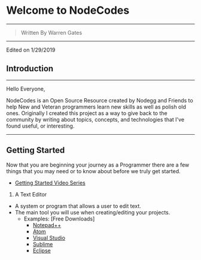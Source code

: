 # Welcome to NodeCodes
---
> Written By Warren Gates
---
Edited on 1/29/2019

## Introduction

---
Hello Everyone,

NodeCodes is an Open Source Resource created by Nodegg and Friends to help New and Veteran programmers learn new skills as well as polish old ones. Originally I created this project as a way to give back to the community by writing about topics, concepts, and technologies that I've found useful, or interesting.

---
## Getting Started
Now that you are beginning your journey as a Programmer there are a few things that you may need or to know about before we truly get started.

- [Getting Started Video Series](https://nodecodes.netlify.com/#/videos)
1.  A Text Editor
  - A system or program that allows a user to edit text.
  - The main tool you will use when creating/editing your projects.
    - Examples: [Free Downloads]
      - [Notepad++](https://notepad-plus-plus.org/)
      - [Atom](https://www.atom.io)
      - [Visual Studio](https://code.visualstudio.com/)
      - [Sublime](https://www.sublimetext.com/)
      - [Eclipse](https://www.eclipse.org/)
